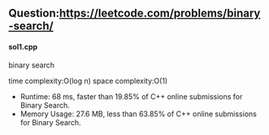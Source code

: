 ## Question:https://leetcode.com/problems/binary-search/

#### sol1.cpp
binary search

time complexity:O(log n)
space complexity:O(1)

* Runtime: 68 ms, faster than 19.85% of C++ online submissions for Binary Search. 
* Memory Usage: 27.6 MB, less than 63.85% of C++ online submissions for Binary Search.
